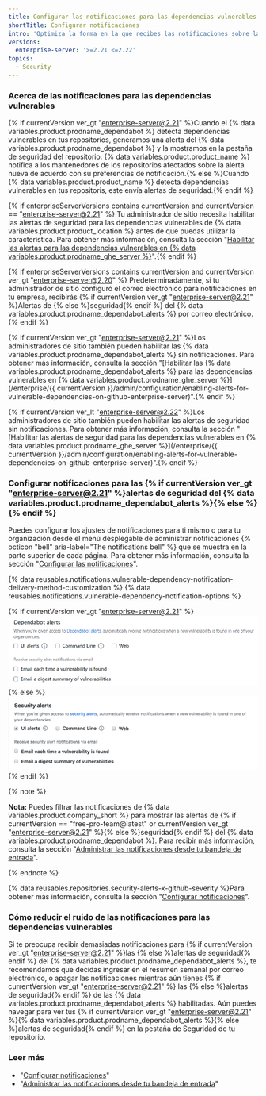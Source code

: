```yaml
---
title: Configurar las notificaciones para las dependencias vulnerables
shortTitle: Configurar notificaciones
intro: 'Optimiza la forma en la que recibes las notificaciones sobre las alertas de  {% if currentVersion ver_gt "enterprise-server@2.21" %}{% else %}seguridad{% endif %} del {% data variables.product.prodname_dependabot %}.'
versions:
  enterprise-server: '>=2.21 <=2.22'
topics:
  - Security
---
```


<!--See /content/code-security/supply-chain-security/configuring-notifications-for-vulnerable-dependencies for the current version of this article -->

### Acerca de las notificaciones para las dependencias vulnerables

{% if currentVersion ver_gt "enterprise-server@2.21" %}Cuando el {% data variables.product.prodname_dependabot %} detecta dependencias vulnerables en tus repositorios, generamos una alerta del {% data variables.product.prodname_dependabot %} y la mostramos en la pestaña de seguridad del repositorio. {% data variables.product.product_name %} notifica a los mantenedores de los repositorios afectados sobre la alerta nueva de acuerdo con su preferencias de notificación.{% else %}Cuando {% data variables.product.product_name %} detecta dependencias vulnerables en tus repositoris, este envía alertas de seguridad.{% endif %}

{% if enterpriseServerVersions contains currentVersion and currentVersion == "enterprise-server@2.21" %}
Tu administrador de sitio necesita habilitar las alertas de seguridad para las dependencias vulnerables de
{% data variables.product.product_location %} antes de que puedas utilizar la característica. Para obtener más información, consulta la sección "[Habilitar las alertas para las dependencias vulnerables en {% data variables.product.prodname_ghe_server %}](/admin/configuration/enabling-alerts-for-vulnerable-dependencies-on-github-enterprise-server)".{% endif %}

{% if enterpriseServerVersions contains currentVersion and currentVersion ver_gt "enterprise-server@2.20" %}
Predeterminadamente, si tu administrador de sitio configuró el correo electrónico para notificaciones en tu empresa, recibirás
{% if currentVersion ver_gt "enterprise-server@2.21" %}Alertas de {% else %}seguridad{% endif %} del {% data variables.product.prodname_dependabot_alerts %} por correo electrónico.{% endif %}

{% if currentVersion ver_gt "enterprise-server@2.21" %}Los administradores de sitio también pueden habilitar las {% data variables.product.prodname_dependabot_alerts %} sin notificaciones. Para obtener más información, consulta la sección "[Habilitar las {% data variables.product.prodname_dependabot_alerts %} para las dependencias vulnerables en {% data variables.product.prodname_ghe_server %}](/enterprise/{{ currentVersion }}/admin/configuration/enabling-alerts-for-vulnerable-dependencies-on-github-enterprise-server)".{% endif %}

{% if currentVersion ver_lt "enterprise-server@2.22" %}Los administradores de sitio también pueden habilitar las alertas de seguridad sin notificaciones. Para obtener más información, consulta la sección "[Habilitar las alertas de seguridad para las dependencias vulnerables en {% data variables.product.prodname_ghe_server %}](/enterprise/{{ currentVersion }}/admin/configuration/enabling-alerts-for-vulnerable-dependencies-on-github-enterprise-server)".{% endif %}

### Configurar notificaciones para las {% if currentVersion ver_gt "enterprise-server@2.21" %}alertas de seguridad del {% data variables.product.prodname_dependabot_alerts %}{% else %}{% endif %}

Puedes configurar los ajustes de notificaciones para ti mismo o para tu organización desde el menú desplegable de administrar notificaciones {% octicon "bell" aria-label="The notifications bell" %} que se muestra en la parte superior de cada página. Para obtener más información, consulta la sección "[Configurar las notificaciones](/github/managing-subscriptions-and-notifications-on-github/configuring-notifications#choosing-your-notification-settings)".

{% data reusables.notifications.vulnerable-dependency-notification-delivery-method-customization %}
{% data reusables.notifications.vulnerable-dependency-notification-options %}

{% if currentVersion ver_gt "enterprise-server@2.21" %}
  ![Opciones de las {% data variables.product.prodname_dependabot_alerts %}](/assets/images/help/notifications-v2/dependabot-alerts-options.png)
{% else %}
  ![Opciones de alertas de seguridad](/assets/images/help/notifications-v2/security-alerts-options.png)
{% endif %}

{% note %}

**Nota:** Puedes filtrar las notificaciones de {% data variables.product.company_short %} para mostrar las alertas de {% if currentVersion == "free-pro-team@latest" or currentVersion ver_gt "enterprise-server@2.21" %}{% else %}seguridad{% endif %} del {% data variables.product.prodname_dependabot %}. Para recibir más información, consulta la sección "[Administrar las notificaciones desde tu bandeja de entrada](/github/managing-subscriptions-and-notifications-on-github/managing-notifications-from-your-inbox#dependabot-custom-filters)".

{% endnote %}

{% data reusables.repositories.security-alerts-x-github-severity %}Para obtener más información, consulta la sección "[Configurar notificaciones](/github/managing-subscriptions-and-notifications-on-github/configuring-notifications#filtering-email-notifications)".

### Cómo reducir el ruido de las notificaciones para las dependencias vulnerables

Si te preocupa recibir demasiadas notificaciones para {% if currentVersion ver_gt "enterprise-server@2.21" %}las {% else %}alertas de seguridad{% endif %} del {% data variables.product.prodname_dependabot_alerts %}, te recomendamos que decidas ingresar en el resúmen semanal por correo electrónico, o apagar las notificaciones mientras aún tienes {% if currentVersion ver_gt "enterprise-server@2.21" %} las {% else %}alertas de seguridad{% endif %} de las {% data variables.product.prodname_dependabot_alerts %} habilitadas. Aún puedes navegar para ver tus {% if currentVersion ver_gt "enterprise-server@2.21" %}{% data variables.product.prodname_dependabot_alerts %}{% else %}alertas de seguridad{% endif %} en la pestaña de Seguridad de tu repositorio.

### Leer más

- "[Configurar notificaciones](/github/managing-subscriptions-and-notifications-on-github/configuring-notifications)"
- "[Administrar las notificaciones desde tu bandeja de entrada](/github/managing-subscriptions-and-notifications-on-github/managing-notifications-from-your-inbox#supported-is-queries)"
